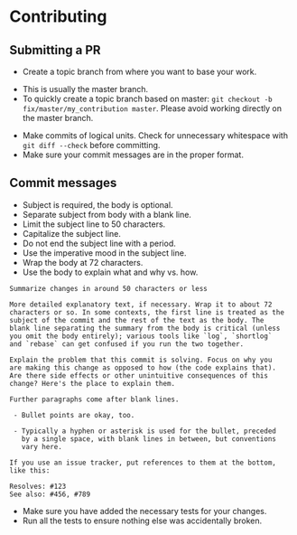 # Contributing

## Submitting a PR

* Create a topic branch from where you want to base your work.
- This is usually the master branch.
- To quickly create a topic branch based on master: `git checkout -b fix/master/my_contribution master`. Please avoid working directly on the master branch.
* Make commits of logical units. Check for unnecessary whitespace with `git diff --check` before committing.
* Make sure your commit messages are in the proper format.


## Commit messages

  - Subject is required, the body is optional.
  - Separate subject from body with a blank line.
  - Limit the subject line to 50 characters.
  - Capitalize the subject line.
  - Do not end the subject line with a period.
  - Use the imperative mood in the subject line.
  - Wrap the body at 72 characters.
  - Use the body to explain what and why vs. how.

```
Summarize changes in around 50 characters or less

More detailed explanatory text, if necessary. Wrap it to about 72
characters or so. In some contexts, the first line is treated as the
subject of the commit and the rest of the text as the body. The
blank line separating the summary from the body is critical (unless
you omit the body entirely); various tools like `log`, `shortlog`
and `rebase` can get confused if you run the two together.

Explain the problem that this commit is solving. Focus on why you
are making this change as opposed to how (the code explains that).
Are there side effects or other unintuitive consequences of this
change? Here's the place to explain them.

Further paragraphs come after blank lines.

 - Bullet points are okay, too.

 - Typically a hyphen or asterisk is used for the bullet, preceded
   by a single space, with blank lines in between, but conventions
   vary here.

If you use an issue tracker, put references to them at the bottom,
like this:

Resolves: #123
See also: #456, #789
```

* Make sure you have added the necessary tests for your changes.
* Run all the tests to ensure nothing else was accidentally broken.
